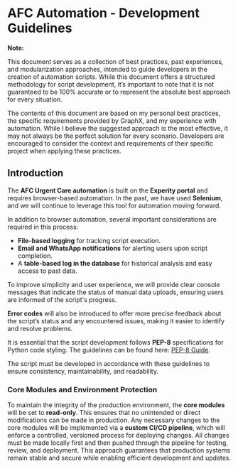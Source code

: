 # AFC Automation - Development Guidelines

**Note:**

This document serves as a collection of best practices, past experiences, and modularization approaches, intended to guide developers in the creation of automation scripts. While this document offers a structured methodology for script development, it’s important to note that it is not guaranteed to be 100% accurate or to represent the absolute best approach for every situation.

The contents of this document are based on my personal best practices, the specific requirements provided by GraphX, and my experience with automation. While I believe the suggested approach is the most effective, it may not always be the perfect solution for every scenario. Developers are encouraged to consider the context and requirements of their specific project when applying these practices.

## Introduction

The **AFC Urgent Care automation** is built on the **Experity portal** and requires browser-based automation. In the past, we have used **Selenium**, and we will continue to leverage this tool for automation moving forward. 

In addition to browser automation, several important considerations are required in this process:
- **File-based logging** for tracking script execution.
- **Email and WhatsApp notifications** for alerting users upon script completion.
- A **table-based log in the database** for historical analysis and easy access to past data.

To improve simplicity and user experience, we will provide clear console messages that indicate the status of manual data uploads, ensuring users are informed of the script's progress. 

**Error codes** will also be introduced to offer more precise feedback about the script’s status and any encountered issues, making it easier to identify and resolve problems.

It is essential that the script development follows **PEP-8** specifications for Python code styling. The guidelines can be found here: [PEP-8 Guide](https://peps.python.org/pep-0008/).

The script must be developed in accordance with these guidelines to ensure consistency, maintainability, and readability.

### **Core Modules and Environment Protection**

To maintain the integrity of the production environment, the **core modules** will be set to **read-only**. This ensures that no unintended or direct modifications can be made in production. Any necessary changes to the core modules will be implemented via a **custom CI/CD pipeline**, which will enforce a controlled, versioned process for deploying changes. All changes must be made locally first and then pushed through the pipeline for testing, review, and deployment. This approach guarantees that production systems remain stable and secure while enabling efficient development and updates.

